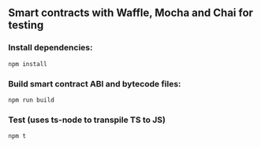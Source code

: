 ## Smart contracts with Waffle, Mocha and Chai for testing

### Install dependencies:
	npm install

### Build smart contract ABI and bytecode files:
	npm run build

### Test (uses ts-node to transpile TS to JS)
    npm t